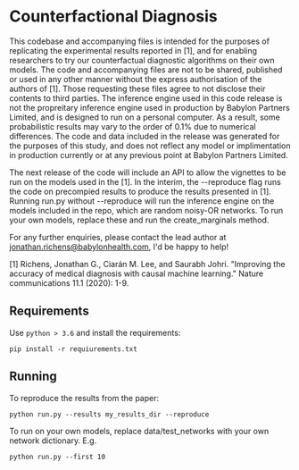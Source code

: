 # Counterfactional Diagnosis

This codebase and accompanying files is intended for the purposes of replicating the experimental results reported in [1], and for enabling researchers to try our counterfactual diagnostic algorithms on their own models. The code and accompanying files are not to be shared, published or used in any other manner without the express authorisation of the authors of [1]. Those requesting these files agree to not disclose their contents to third parties. The inference engine used in this code release is not the propreitary inference engine used in production by Babylon Partners Limited, and is designed to run on a personal computer. As a result, some probabilistic results may vary to the order of 0.1% due to numerical differences. The code and data included in the release was generated for the purposes of this study, and does not reflect any model or implimentation in production currently or at any previous point at Babylon Partners Limited.

The next release of the code will include an API to allow the vignettes to be run on the models used in the [1]. In the interim, the --reproduce flag runs the code on precompied results to produce the results presented in [1]. Running run.py without --reproduce will run the inference engine on the models included in the repo, which are random noisy-OR networks. To run your own models, replace these and run the create_marginals method. 

For any further enquiries, please contact the lead author at jonathan.richens@babylonhealth.com, I'd be happy to help!

[1] Richens, Jonathan G., Ciarán M. Lee, and Saurabh Johri. "Improving the accuracy of medical diagnosis with causal machine learning." Nature communications 11.1 (2020): 1-9.

## Requirements
Use `python > 3.6` and install the requirements:

```
pip install -r requiurements.txt
```

## Running

To reproduce the results from the paper:

```
python run.py --results my_results_dir --reproduce
```

To run on your own models, replace data/test_networks with your own network dictionary. E.g.

```
python run.py --first 10 
```
